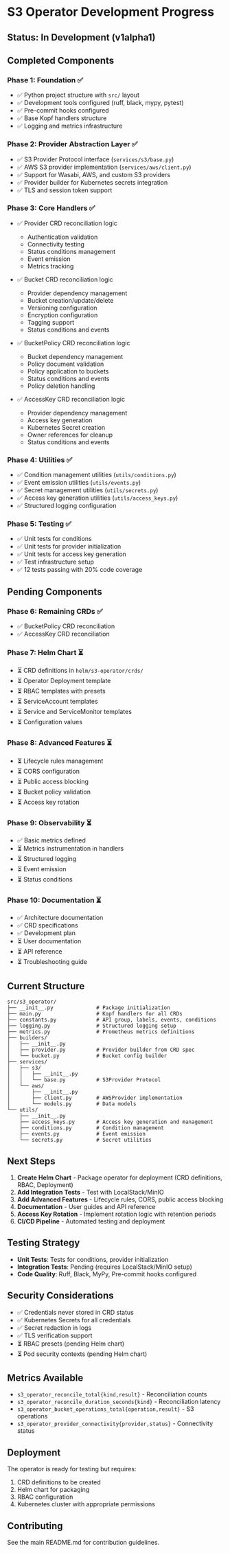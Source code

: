 # S3 Operator Development Progress

## Status: In Development (v1alpha1)

## Completed Components

### Phase 1: Foundation ✅
- ✅ Python project structure with `src/` layout
- ✅ Development tools configured (ruff, black, mypy, pytest)
- ✅ Pre-commit hooks configured
- ✅ Base Kopf handlers structure
- ✅ Logging and metrics infrastructure

### Phase 2: Provider Abstraction Layer ✅
- ✅ S3 Provider Protocol interface (`services/s3/base.py`)
- ✅ AWS S3 provider implementation (`services/aws/client.py`)
- ✅ Support for Wasabi, AWS, and custom S3 providers
- ✅ Provider builder for Kubernetes secrets integration
- ✅ TLS and session token support

### Phase 3: Core Handlers ✅
- ✅ Provider CRD reconciliation logic
  - Authentication validation
  - Connectivity testing
  - Status conditions management
  - Event emission
  - Metrics tracking
  
- ✅ Bucket CRD reconciliation logic
  - Provider dependency management
  - Bucket creation/update/delete
  - Versioning configuration
  - Encryption configuration
  - Tagging support
  - Status conditions and events

- ✅ BucketPolicy CRD reconciliation logic
  - Bucket dependency management
  - Policy document validation
  - Policy application to buckets
  - Status conditions and events
  - Policy deletion handling

- ✅ AccessKey CRD reconciliation logic
  - Provider dependency management
  - Access key generation
  - Kubernetes Secret creation
  - Owner references for cleanup
  - Status conditions and events

### Phase 4: Utilities ✅
- ✅ Condition management utilities (`utils/conditions.py`)
- ✅ Event emission utilities (`utils/events.py`)
- ✅ Secret management utilities (`utils/secrets.py`)
- ✅ Access key generation utilities (`utils/access_keys.py`)
- ✅ Structured logging configuration

### Phase 5: Testing ✅
- ✅ Unit tests for conditions
- ✅ Unit tests for provider initialization
- ✅ Unit tests for access key generation
- ✅ Test infrastructure setup
- ✅ 12 tests passing with 20% code coverage

## Pending Components

### Phase 6: Remaining CRDs ✅
- ✅ BucketPolicy CRD reconciliation
- ✅ AccessKey CRD reconciliation

### Phase 7: Helm Chart ⏳
- ⏳ CRD definitions in `helm/s3-operator/crds/`
- ⏳ Operator Deployment template
- ⏳ RBAC templates with presets
- ⏳ ServiceAccount templates
- ⏳ Service and ServiceMonitor templates
- ⏳ Configuration values

### Phase 8: Advanced Features ⏳
- ⏳ Lifecycle rules management
- ⏳ CORS configuration
- ⏳ Public access blocking
- ⏳ Bucket policy validation
- ⏳ Access key rotation

### Phase 9: Observability ⏳
- ✅ Basic metrics defined
- ⏳ Metrics instrumentation in handlers
- ⏳ Structured logging
- ⏳ Event emission
- ⏳ Status conditions

### Phase 10: Documentation ⏳
- ✅ Architecture documentation
- ✅ CRD specifications
- ✅ Development plan
- ⏳ User documentation
- ⏳ API reference
- ⏳ Troubleshooting guide

## Current Structure

```
src/s3_operator/
├── __init__.py              # Package initialization
├── main.py                  # Kopf handlers for all CRDs
├── constants.py             # API group, labels, events, conditions
├── logging.py               # Structured logging setup
├── metrics.py               # Prometheus metrics definitions
├── builders/
│   ├── __init__.py
│   ├── provider.py          # Provider builder from CRD spec
│   └── bucket.py            # Bucket config builder
├── services/
│   ├── s3/
│   │   ├── __init__.py
│   │   └── base.py          # S3Provider Protocol
│   └── aws/
│       ├── __init__.py
│       ├── client.py        # AWSProvider implementation
│       └── models.py        # Data models
└── utils/
    ├── __init__.py
    ├── access_keys.py       # Access key generation and management
    ├── conditions.py        # Condition management
    ├── events.py            # Event emission
    └── secrets.py           # Secret utilities
```

## Next Steps

1. **Create Helm Chart** - Package operator for deployment (CRD definitions, RBAC, Deployment)
2. **Add Integration Tests** - Test with LocalStack/MinIO
3. **Add Advanced Features** - Lifecycle rules, CORS, public access blocking
4. **Documentation** - User guides and API reference
5. **Access Key Rotation** - Implement rotation logic with retention periods
6. **CI/CD Pipeline** - Automated testing and deployment

## Testing Strategy

- **Unit Tests**: Tests for conditions, provider initialization
- **Integration Tests**: Pending (requires LocalStack/MinIO setup)
- **Code Quality**: Ruff, Black, MyPy, Pre-commit hooks configured

## Security Considerations

- ✅ Credentials never stored in CRD status
- ✅ Kubernetes Secrets for all credentials
- ✅ Secret redaction in logs
- ✅ TLS verification support
- ⏳ RBAC presets (pending Helm chart)
- ⏳ Pod security contexts (pending Helm chart)

## Metrics Available

- `s3_operator_reconcile_total{kind,result}` - Reconciliation counts
- `s3_operator_reconcile_duration_seconds{kind}` - Reconciliation latency
- `s3_operator_bucket_operations_total{operation,result}` - S3 operations
- `s3_operator_provider_connectivity{provider,status}` - Connectivity status

## Deployment

The operator is ready for testing but requires:
1. CRD definitions to be created
2. Helm chart for packaging
3. RBAC configuration
4. Kubernetes cluster with appropriate permissions

## Contributing

See the main README.md for contribution guidelines.

